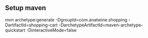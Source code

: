 
## Setup maven
mvn archetype:generate -DgroupId=com.anatwine.shopping -DartifactId=shopping-cart -DarchetypeArtifactId=maven-archetype-quickstart -DinteractiveMode=false
